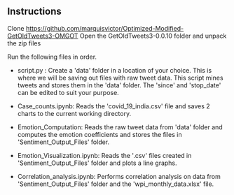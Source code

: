 ## Instructions

Clone https://github.com/marquisvictor/Optimized-Modified-GetOldTweets3-OMGOT
Open the GetOldTweets3-0.0.10 folder and unpack the zip files 

Run the following files in order.
- script.py : Create a 'data' folder in a location of your choice. This is where we will be saving out files with raw tweet data.
This script mines tweets and stores them in the 'data' folder. 
The 'since' and 'stop_date' can be edited to suit your purpose.

- Case_counts.ipynb: Reads the 'covid_19_india.csv' file and saves 2 charts to the current working directory.

- Emotion_Computation: Reads the raw tweet data from 'data' folder and computes the emotion coefficients and stores the files in 'Sentiment_Output_Files' folder.

- Emotion_Visualization.ipynb: Reads the '.csv' files created in 'Sentiment_Output_Files' folder and plots a line graphs.

- Correlation_analysis.ipynb: Performs correlation analysis on data from 'Sentiment_Output_Files' folder and the 'wpi_monthly_data.xlsx' file.
 
